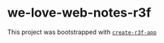 # we-love-web-notes-r3f

This project was bootstrapped with [`create-r3f-app`](https://github.com/utsuboco/create-r3f-app)